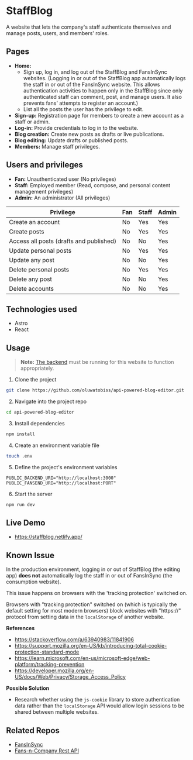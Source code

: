 # StaffBlog

A website that lets the company's staff authenticate themselves and manage posts, users, and members' roles.

## Pages

- **Home:**
  - Sign up, log in, and log out of the StaffBlog and FansInSync websites. (Logging in or out of the StaffBlog app automatically logs the staff in or out of the FansInSync website. This allows authentication activities to happen only in the StaffBlog since only authenticated staff can comment, post, and manage users. It also prevents fans' attempts to register an account.)
  - List all the posts the user has the privilege to edit.
- **Sign-up:** Registration page for members to create a new account as a staff or admin.
- **Log-in:** Provide credentials to log in to the website.
- **Blog creation:** Create new posts as drafts or live publications.
- **Blog editing:** Update drafts or published posts.
- **Members:** Manage staff privileges.

## Users and privileges

- **Fan:** Unauthenticated user (No privileges)
- **Staff:** Employed member (Read, compose, and personal content management privileges)
- **Admin:** An administrator (All privileges)

| Privilege                               | Fan | Staff | Admin |
| --------------------------------------- | --- | ----- | ----- |
| Create an account                       | No  | Yes   | Yes   |
| Create posts                            | No  | Yes   | Yes   |
| Access all posts (drafts and published) | No  | No    | Yes   |
| Update personal posts                   | No  | Yes   | Yes   |
| Update any post                         | No  | No    | Yes   |
| Delete personal posts                   | No  | Yes   | Yes   |
| Delete any post                         | No  | No    | Yes   |
| Delete accounts                         | No  | No    | Yes   |

## Technologies used

- Astro
- React

## Usage

> **Note:** [The backend](https://github.com/oluwatobiss/api-powered-blog-backend) must be running for this website to function appropriately.

1. Clone the project

```bash
git clone https://github.com/oluwatobiss/api-powered-blog-editor.git
```

2. Navigate into the project repo

```bash
cd api-powered-blog-editor
```

3. Install dependencies

```bash
npm install
```

4. Create an environment variable file

```bash
touch .env
```

5. Define the project's environment variables

```
PUBLIC_BACKEND_URI="http://localhost:3000"
PUBLIC_FANSEND_URI="http://localhost:PORT"
```

6. Start the server

```bash
npm run dev
```

## Live Demo

- https://staffblog.netlify.app/

## Known Issue

In the production environment, logging in or out of StaffBlog (the editing app) **does not** automatically log the staff in or out of FansInSync (the consumption website).

This issue happens on browsers with the 'tracking protection' switched on.

Browsers with "tracking protection" switched on (which is typically the default setting for most modern browsers) block websites with "https://" protocol from setting data in the `localStorage` of another website.

**References**

- https://stackoverflow.com/a/63940983/11841906
- https://support.mozilla.org/en-US/kb/introducing-total-cookie-protection-standard-mode
- https://learn.microsoft.com/en-us/microsoft-edge/web-platform/tracking-prevention
- https://developer.mozilla.org/en-US/docs/Web/Privacy/Storage_Access_Policy

**Possible Solution**

- Research whether using the `js-cookie` library to store authentication data rather than the `localStorage` API would allow login sessions to be shared between multiple websites.

## Related Repos

- [FansInSync](https://github.com/oluwatobiss/api-powered-blog-website)
- [Fans-n-Company Rest API](https://github.com/oluwatobiss/api-powered-blog-backend)
